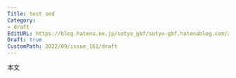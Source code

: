 ```yaml
---
Title: test sed
Category:
- draft
EditURL: https://blog.hatena.ne.jp/sotyo_gbf/sotyo-gbf.hatenablog.com/atom/entry/4207112889923139206
Draft: true
CustomPath: 2022/09/issue_161/draft
---
```


本文
